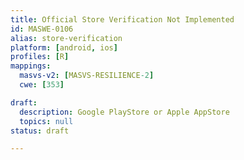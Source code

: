```yaml
---
title: Official Store Verification Not Implemented
id: MASWE-0106
alias: store-verification
platform: [android, ios]
profiles: [R]
mappings:
  masvs-v2: [MASVS-RESILIENCE-2]
  cwe: [353]

draft:
  description: Google PlayStore or Apple AppStore
  topics: null
status: draft

---
```


